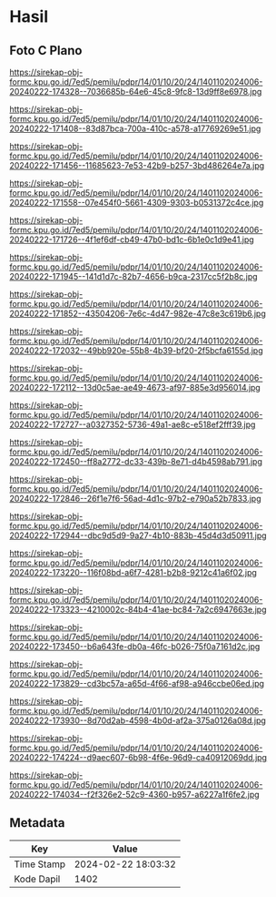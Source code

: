 # Hasil

## Foto C Plano

https://sirekap-obj-formc.kpu.go.id/7ed5/pemilu/pdpr/14/01/10/20/24/1401102024006-20240222-174328--7036685b-64e6-45c8-9fc8-13d9ff8e6978.jpg

https://sirekap-obj-formc.kpu.go.id/7ed5/pemilu/pdpr/14/01/10/20/24/1401102024006-20240222-171408--83d87bca-700a-410c-a578-a17769269e51.jpg

https://sirekap-obj-formc.kpu.go.id/7ed5/pemilu/pdpr/14/01/10/20/24/1401102024006-20240222-171456--11685623-7e53-42b9-b257-3bd486264e7a.jpg

https://sirekap-obj-formc.kpu.go.id/7ed5/pemilu/pdpr/14/01/10/20/24/1401102024006-20240222-171558--07e454f0-5661-4309-9303-b0531372c4ce.jpg

https://sirekap-obj-formc.kpu.go.id/7ed5/pemilu/pdpr/14/01/10/20/24/1401102024006-20240222-171726--4f1ef6df-cb49-47b0-bd1c-6b1e0c1d9e41.jpg

https://sirekap-obj-formc.kpu.go.id/7ed5/pemilu/pdpr/14/01/10/20/24/1401102024006-20240222-171945--141d1d7c-82b7-4656-b9ca-2317cc5f2b8c.jpg

https://sirekap-obj-formc.kpu.go.id/7ed5/pemilu/pdpr/14/01/10/20/24/1401102024006-20240222-171852--43504206-7e6c-4d47-982e-47c8e3c619b6.jpg

https://sirekap-obj-formc.kpu.go.id/7ed5/pemilu/pdpr/14/01/10/20/24/1401102024006-20240222-172032--49bb920e-55b8-4b39-bf20-2f5bcfa6155d.jpg

https://sirekap-obj-formc.kpu.go.id/7ed5/pemilu/pdpr/14/01/10/20/24/1401102024006-20240222-172112--13d0c5ae-ae49-4673-af97-885e3d956014.jpg

https://sirekap-obj-formc.kpu.go.id/7ed5/pemilu/pdpr/14/01/10/20/24/1401102024006-20240222-172727--a0327352-5736-49a1-ae8c-e518ef2fff39.jpg

https://sirekap-obj-formc.kpu.go.id/7ed5/pemilu/pdpr/14/01/10/20/24/1401102024006-20240222-172450--ff8a2772-dc33-439b-8e71-d4b4598ab791.jpg

https://sirekap-obj-formc.kpu.go.id/7ed5/pemilu/pdpr/14/01/10/20/24/1401102024006-20240222-172846--26f1e7f6-56ad-4d1c-97b2-e790a52b7833.jpg

https://sirekap-obj-formc.kpu.go.id/7ed5/pemilu/pdpr/14/01/10/20/24/1401102024006-20240222-172944--dbc9d5d9-9a27-4b10-883b-45d4d3d50911.jpg

https://sirekap-obj-formc.kpu.go.id/7ed5/pemilu/pdpr/14/01/10/20/24/1401102024006-20240222-173220--116f08bd-a6f7-4281-b2b8-9212c41a6f02.jpg

https://sirekap-obj-formc.kpu.go.id/7ed5/pemilu/pdpr/14/01/10/20/24/1401102024006-20240222-173323--4210002c-84b4-41ae-bc84-7a2c6947663e.jpg

https://sirekap-obj-formc.kpu.go.id/7ed5/pemilu/pdpr/14/01/10/20/24/1401102024006-20240222-173450--b6a643fe-db0a-46fc-b026-75f0a7161d2c.jpg

https://sirekap-obj-formc.kpu.go.id/7ed5/pemilu/pdpr/14/01/10/20/24/1401102024006-20240222-173829--cd3bc57a-a65d-4f66-af98-a946ccbe06ed.jpg

https://sirekap-obj-formc.kpu.go.id/7ed5/pemilu/pdpr/14/01/10/20/24/1401102024006-20240222-173930--8d70d2ab-4598-4b0d-af2a-375a0126a08d.jpg

https://sirekap-obj-formc.kpu.go.id/7ed5/pemilu/pdpr/14/01/10/20/24/1401102024006-20240222-174224--d9aec607-6b98-4f6e-96d9-ca40912069dd.jpg

https://sirekap-obj-formc.kpu.go.id/7ed5/pemilu/pdpr/14/01/10/20/24/1401102024006-20240222-174034--f2f326e2-52c9-4360-b957-a6227a1f6fe2.jpg


## Metadata

| Key        | Value               |
| ---------- | ------------------- |
| Time Stamp | 2024-02-22 18:03:32 |
| Kode Dapil | 1402                |



